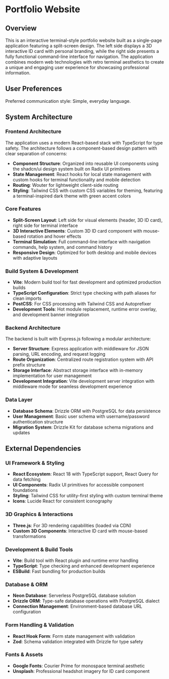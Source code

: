# Portfolio Website

## Overview

This is an interactive terminal-style portfolio website built as a single-page application featuring a split-screen design. The left side displays a 3D interactive ID card with personal branding, while the right side presents a fully functional command-line interface for navigation. The application combines modern web technologies with retro terminal aesthetics to create a unique and engaging user experience for showcasing professional information.

## User Preferences

Preferred communication style: Simple, everyday language.

## System Architecture

### Frontend Architecture
The application uses a modern React-based stack with TypeScript for type safety. The architecture follows a component-based design pattern with clear separation of concerns:

- **Component Structure**: Organized into reusable UI components using the shadcn/ui design system built on Radix UI primitives
- **State Management**: React hooks for local state management with custom hooks for terminal functionality and mobile detection
- **Routing**: Wouter for lightweight client-side routing
- **Styling**: Tailwind CSS with custom CSS variables for theming, featuring a terminal-inspired dark theme with green accent colors

### Core Features
- **Split-Screen Layout**: Left side for visual elements (header, 3D ID card), right side for terminal interface
- **3D Interactive Elements**: Custom 3D ID card component with mouse-based rotation and hover effects
- **Terminal Simulation**: Full command-line interface with navigation commands, help system, and command history
- **Responsive Design**: Optimized for both desktop and mobile devices with adaptive layouts

### Build System & Development
- **Vite**: Modern build tool for fast development and optimized production builds
- **TypeScript Configuration**: Strict type checking with path aliases for clean imports
- **PostCSS**: For CSS processing with Tailwind CSS and Autoprefixer
- **Development Tools**: Hot module replacement, runtime error overlay, and development banner integration

### Backend Architecture
The backend is built with Express.js following a modular architecture:

- **Server Structure**: Express application with middleware for JSON parsing, URL encoding, and request logging
- **Route Organization**: Centralized route registration system with API prefix structure
- **Storage Interface**: Abstract storage interface with in-memory implementation for user management
- **Development Integration**: Vite development server integration with middleware mode for seamless development experience

### Data Layer
- **Database Schema**: Drizzle ORM with PostgreSQL for data persistence
- **User Management**: Basic user schema with username/password authentication structure
- **Migration System**: Drizzle Kit for database schema migrations and updates

## External Dependencies

### UI Framework & Styling
- **React Ecosystem**: React 18 with TypeScript support, React Query for data fetching
- **UI Components**: Radix UI primitives for accessible component foundations
- **Styling**: Tailwind CSS for utility-first styling with custom terminal theme
- **Icons**: Lucide React for consistent iconography

### 3D Graphics & Interactions
- **Three.js**: For 3D rendering capabilities (loaded via CDN)
- **Custom 3D Components**: Interactive ID card with mouse-based transformations

### Development & Build Tools
- **Vite**: Build tool with React plugin and runtime error handling
- **TypeScript**: Type checking and enhanced development experience
- **ESBuild**: Fast bundling for production builds

### Database & ORM
- **Neon Database**: Serverless PostgreSQL database solution
- **Drizzle ORM**: Type-safe database operations with PostgreSQL dialect
- **Connection Management**: Environment-based database URL configuration

### Form Handling & Validation
- **React Hook Form**: Form state management with validation
- **Zod**: Schema validation integrated with Drizzle for type safety

### Fonts & Assets
- **Google Fonts**: Courier Prime for monospace terminal aesthetic
- **Unsplash**: Professional headshot imagery for ID card component